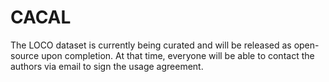 # CACAL

The LOCO dataset is currently being curated and will be released as open-source upon completion. At that time, everyone will be able to contact the authors via email to sign the usage agreement.
